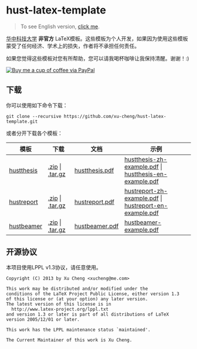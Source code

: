 hust-latex-template
===================

>   To see English version, [click me](https://github.com/xu-cheng/hust-latex-template/blob/master/README.md).

[华中科技大学](http://www.hust.edu.cn) **非官方** LaTeX模板。这些模板为个人开发，如果因为使用这些模板蒙受了任何经济、学术上的损失，作者将不承担任何责任。

如果您觉得这些模板对您有所帮助，您可以请我喝杯咖啡让我保持清醒。谢谢！:)

[![Buy me a cup of coffee via PayPal](https://www.paypalobjects.com/en_US/i/btn/btn_donate_LG.gif)](https://www.paypal.com/cgi-bin/webscr?cmd=_donations&business=xucheng@me.com&lc=US&item_name=Donate%20this%20project&item_number=hust-latex-template&no_note=0&currency_code=USD&bn=PP%2dDonationsBF%3abtn_donate_LG%2egif%3aNonHostedGuest)

## 下载

你可以使用如下命令下载：
```
git clone --recursive https://github.com/xu-cheng/hust-latex-template.git
```

或者分开下载各个模板：

| 模板                         | 下载                                          | 文档                         | 示例                                      |
| ---------------------------- | ------------------------------------------------- | -------------------------------- | -------------------------------------------- |
| [hustthesis][hustthesis-url] | [.zip][hustthesis-zip] &#124; [.tar.gz][hustthesis-tar] | [hustthesis.pdf][hustthesis-doc] | [hustthesis-zh-example.pdf][hustthesis-zh-example] &#124; [hustthesis-en-example.pdf][hustthesis-en-example] |
| [hustreport][hustreport-url] | [.zip][hustreport-zip] &#124; [.tar.gz][hustreport-tar] | [hustreport.pdf][hustreport-doc] | [hustreport-zh-example.pdf][hustreport-zh-example] &#124; [hustreport-en-example.pdf][hustreport-en-example] |
| [hustbeamer][hustbeamer-url] | [.zip][hustbeamer-zip] &#124; [.tar.gz][hustbeamer-tar] | [hustbeamer.pdf][hustbeamer-doc] | [hustbeamer-example.pdf][hustbeamer-example] |
 
 [hustthesis-url]: http://xu-cheng.github.io/hustthesis
 [hustreport-url]: http://xu-cheng.github.io/hustreport
 [hustbeamer-url]: http://xu-cheng.github.io/hustbeamer
 [hustthesis-zip]: https://github.com/xu-cheng/hustthesis/zipball/master
 [hustthesis-tar]: https://github.com/xu-cheng/hustthesis/tarball/master
 [hustreport-zip]: https://github.com/xu-cheng/hustreport/zipball/master
 [hustreport-tar]: https://github.com/xu-cheng/hustreport/tarball/master
 [hustbeamer-zip]: https://github.com/xu-cheng/hustbeamer/zipball/master
 [hustbeamer-tar]: https://github.com/xu-cheng/hustbeamer/tarball/master
 [hustthesis-doc]: https://raw.github.com/xu-cheng/hustthesis/master/hustthesis/hustthesis.pdf
 [hustreport-doc]: https://raw.github.com/xu-cheng/hustreport/master/hustreport/hustreport.pdf
 [hustbeamer-doc]: https://raw.github.com/xu-cheng/hustbeamer/master/hustbeamer/hustbeamer.pdf
 [hustthesis-zh-example]: https://raw.github.com/xu-cheng/hustthesis/master/hustthesis/hustthesis-zh-example.pdf
 [hustthesis-en-example]: https://raw.github.com/xu-cheng/hustthesis/master/hustthesis/hustthesis-en-example.pdf
 [hustreport-zh-example]: https://raw.github.com/xu-cheng/hustreport/master/hustreport/hustreport-zh-example.pdf
 [hustreport-en-example]: https://raw.github.com/xu-cheng/hustreport/master/hustreport/hustreport-en-example.pdf
 [hustbeamer-example]: https://raw.github.com/xu-cheng/hustbeamer/master/hustbeamer/hustbeamer-example.pdf

## 开源协议

本项目使用LPPL v1.3协议，请任意使用。
```
Copyright (C) 2013 by Xu Cheng <xucheng@me.com>

This work may be distributed and/or modified under the
conditions of the LaTeX Project Public License, either version 1.3
of this license or (at your option) any later version.
The latest version of this license is in
  http://www.latex-project.org/lppl.txt
and version 1.3 or later is part of all distributions of LaTeX
version 2005/12/01 or later.

This work has the LPPL maintenance status `maintained'.

The Current Maintainer of this work is Xu Cheng.
```
